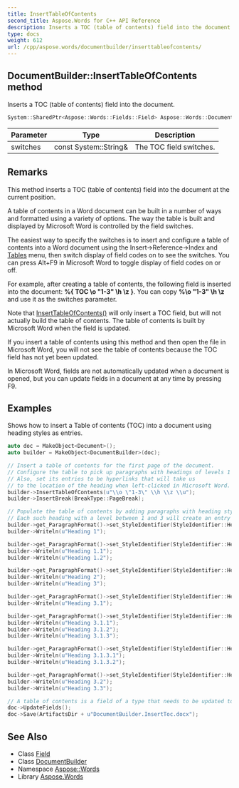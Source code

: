 ```yaml
---
title: InsertTableOfContents
second_title: Aspose.Words for C++ API Reference
description: Inserts a TOC (table of contents) field into the document.
type: docs
weight: 612
url: /cpp/aspose.words/documentbuilder/inserttableofcontents/
---
```

## DocumentBuilder::InsertTableOfContents method


Inserts a TOC (table of contents) field into the document.

```cpp
System::SharedPtr<Aspose::Words::Fields::Field> Aspose::Words::DocumentBuilder::InsertTableOfContents(const System::String &switches)
```


| Parameter | Type | Description |
| --- | --- | --- |
| switches | const System::String\& | The TOC field switches. |
## Remarks


This method inserts a TOC (table of contents) field into the document at the current position.

A table of contents in a Word document can be built in a number of ways and formatted using a variety of options. The way the table is built and displayed by Microsoft Word is controlled by the field switches.

The easiest way to specify the switches is to insert and configure a table of contents into a Word document using the Insert->Reference->Index and [Tables](../../../aspose.words.tables/) menu, then switch display of field codes on to see the switches. You can press Alt+F9 in Microsoft Word to toggle display of field codes on or off.

For example, after creating a table of contents, the following field is inserted into the document: **%{ TOC \o "1-3" \h \z }**. You can copy **%\o "1-3" \h \z** and use it as the switches parameter.

Note that [InsertTableOfContents()](../) will only insert a TOC field, but will not actually build the table of contents. The table of contents is built by Microsoft Word when the field is updated.

If you insert a table of contents using this method and then open the file in Microsoft Word, you will not see the table of contents because the TOC field has not yet been updated.

In Microsoft Word, fields are not automatically updated when a document is opened, but you can update fields in a document at any time by pressing F9.

## Examples



Shows how to insert a Table of contents (TOC) into a document using heading styles as entries. 
```cpp
auto doc = MakeObject<Document>();
auto builder = MakeObject<DocumentBuilder>(doc);

// Insert a table of contents for the first page of the document.
// Configure the table to pick up paragraphs with headings of levels 1 to 3.
// Also, set its entries to be hyperlinks that will take us
// to the location of the heading when left-clicked in Microsoft Word.
builder->InsertTableOfContents(u"\\o \"1-3\" \\h \\z \\u");
builder->InsertBreak(BreakType::PageBreak);

// Populate the table of contents by adding paragraphs with heading styles.
// Each such heading with a level between 1 and 3 will create an entry in the table.
builder->get_ParagraphFormat()->set_StyleIdentifier(StyleIdentifier::Heading1);
builder->Writeln(u"Heading 1");

builder->get_ParagraphFormat()->set_StyleIdentifier(StyleIdentifier::Heading2);
builder->Writeln(u"Heading 1.1");
builder->Writeln(u"Heading 1.2");

builder->get_ParagraphFormat()->set_StyleIdentifier(StyleIdentifier::Heading1);
builder->Writeln(u"Heading 2");
builder->Writeln(u"Heading 3");

builder->get_ParagraphFormat()->set_StyleIdentifier(StyleIdentifier::Heading2);
builder->Writeln(u"Heading 3.1");

builder->get_ParagraphFormat()->set_StyleIdentifier(StyleIdentifier::Heading3);
builder->Writeln(u"Heading 3.1.1");
builder->Writeln(u"Heading 3.1.2");
builder->Writeln(u"Heading 3.1.3");

builder->get_ParagraphFormat()->set_StyleIdentifier(StyleIdentifier::Heading4);
builder->Writeln(u"Heading 3.1.3.1");
builder->Writeln(u"Heading 3.1.3.2");

builder->get_ParagraphFormat()->set_StyleIdentifier(StyleIdentifier::Heading2);
builder->Writeln(u"Heading 3.2");
builder->Writeln(u"Heading 3.3");

// A table of contents is a field of a type that needs to be updated to show an up-to-date result.
doc->UpdateFields();
doc->Save(ArtifactsDir + u"DocumentBuilder.InsertToc.docx");
```

## See Also

* Class [Field](../../../aspose.words.fields/field/)
* Class [DocumentBuilder](../)
* Namespace [Aspose::Words](../../)
* Library [Aspose.Words](../../../)
